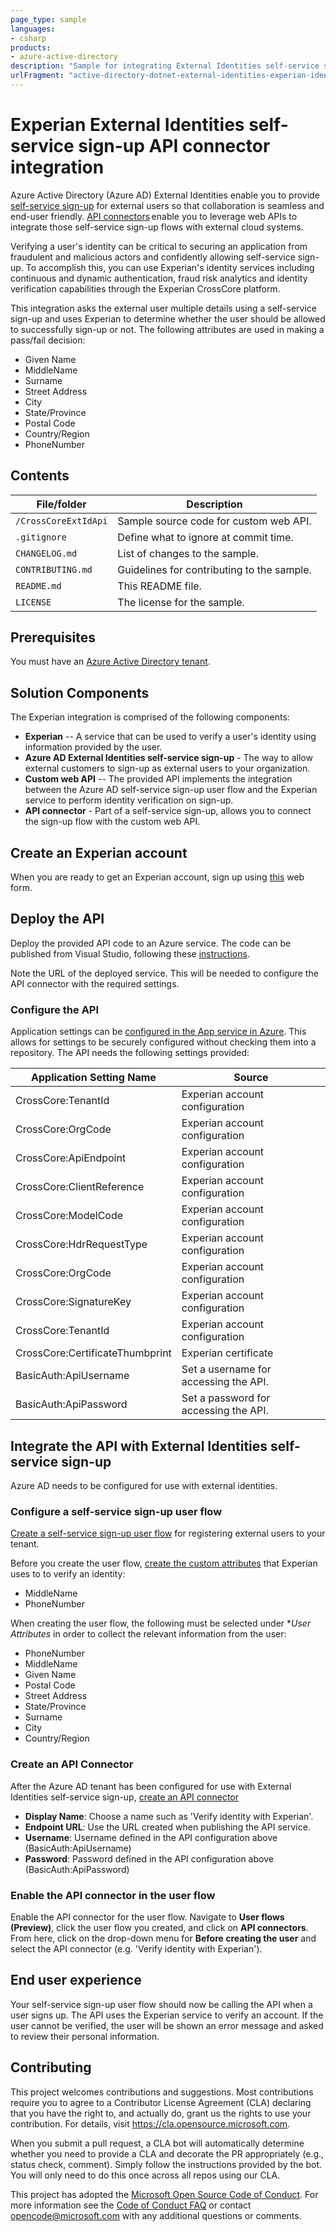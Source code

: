 ```yaml
---
page_type: sample
languages:
- csharp
products:
- azure-active-directory
description: "Sample for integrating External Identities self-service sign-up with experian identity verification using API connectors"
urlFragment: "active-directory-dotnet-external-identities-experian-identity-verification"
---
```


# Experian External Identities self-service sign-up API connector integration

Azure Active Directory (Azure AD) External Identities enable you to provide [self-service sign-up](https://docs.microsoft.com/azure/active-directory/b2b/self-service-sign-up-overview) for external users so that collaboration is seamless and end-user friendly. [API connectors](https://docs.microsoft.com/azure/active-directory/b2b/api-connectors-overview) enable you to leverage web APIs to integrate those self-service sign-up flows with external cloud systems.

Verifying a user's identity can be critical to securing an application from fraudulent and malicious actors and confidently allowing self-service sign-up. To accomplish this, you can use Experian's identity services including continuous and dynamic authentication, fraud risk analytics and identity verification capabilities  through the Experian CrossCore platform.

This integration asks the external user multiple details using a self-service sign-up and uses Experian to determine whether the user should be allowed to successfully sign-up or not. The following attributes are used in making a pass/fail decision:

- Given Name
- MiddleName
- Surname
- Street Address
- City
- State/Province
- Postal Code
- Country/Region
- PhoneNumber

## Contents

| File/folder       | Description                                |
|-------------------|--------------------------------------------|
| `/CrossCoreExtIdApi`             | Sample source code for custom web API.                        |
| `.gitignore`      | Define what to ignore at commit time.      |
| `CHANGELOG.md`    | List of changes to the sample.             |
| `CONTRIBUTING.md` | Guidelines for contributing to the sample. |
| `README.md`       | This README file.                          |
| `LICENSE`         | The license for the sample.                |

## Prerequisites

You must have an [Azure Active Directory tenant](https://docs.microsoft.com/azure/active-directory/develop/quickstart-create-new-tenant).

## Solution Components

The Experian integration is comprised of the following components:

- **Experian** -- A service that can be used to verify a user's identity using information provided by the user.
- **Azure AD External Identities self-service sign-up** - The way to allow external customers to sign-up as external users to your organization.
- **Custom web API** -- The provided API implements the integration
    between the Azure AD self-service sign-up user flow and the Experian service to perform identity verification on sign-up.
- **API connector** - Part of a self-service sign-up, allows you to connect the sign-up flow with the custom web API.

## Create an Experian account

When you are ready to get an Experian account, sign up using [this](https://www.experian.com/decision-analytics/account-opening-fraud/microsoft-integration) web form.

## Deploy the API

Deploy the provided API code to an Azure service. The code can be
published from Visual Studio, following these
[instructions](https://docs.microsoft.com/visualstudio/deployment/quickstart-deploy-to-azure?view=vs-2019).

Note the URL of the deployed service. This will be needed to configure the API connector with the required settings.

### Configure the API

Application settings can be [configured in the App service in
Azure](https://docs.microsoft.com/azure/app-service/configure-common#configure-app-settings).
This allows for settings to be securely configured without checking them
into a repository. The API needs the following settings provided:

  Application Setting Name         | Source                          |
  ---------------------------------| --------------------------------|
  CrossCore:TenantId               | Experian account configuration  |
  CrossCore:OrgCode                | Experian account configuration  |
  CrossCore:ApiEndpoint            | Experian account configuration  |
  CrossCore:ClientReference        | Experian account configuration  |
  CrossCore:ModelCode              | Experian account configuration  |
  CrossCore:HdrRequestType         | Experian account configuration  |
  CrossCore:OrgCode                | Experian account configuration  |
  CrossCore:SignatureKey           | Experian account configuration  |
  CrossCore:TenantId               | Experian account configuration  |
  CrossCore:CertificateThumbprint  | Experian certificate            |
  BasicAuth:ApiUsername            | Set a username for accessing the API.  |
  BasicAuth:ApiPassword            | Set a password for accessing the API.   |

## Integrate the API with External Identities self-service sign-up
Azure AD needs to be configured for use with external identities. 

### Configure a self-service sign-up user flow
[Create a self-service sign-up user flow](https://docs.microsoft.com/azure/active-directory/b2b/self-service-sign-up-user-flow) for registering external users to your tenant.

Before you create the user flow, [create the custom attributes](https://docs.microsoft.com/azure/active-directory/b2b/user-flow-add-custom-attributes) that Experian uses to to verify an identity:
- MiddleName
- PhoneNumber

When creating the user flow, the following must be selected under **User Attributes* in order to collect the relevant information from the user:

- PhoneNumber
- MiddleName
- Given Name
- Postal Code
- Street Address
- State/Province
- Surname
- City
- Country/Region

<!-- <img src="media/user_attributes.png" alt="API connector configuration"
    title="API connector configuration" width="700" /> -->

### Create an API Connector

After the Azure AD tenant has been configured for use with External
Identities self-service sign-up, [create an API connector](https://docs.microsoft.com/azure/active-directory/b2b/self-service-sign-up-add-api-connector#create-an-api-connector)

- **Display Name**: Choose a name such as 'Verify identity with Experian'.
- **Endpoint URL**: Use the URL created when publishing the API service.
- **Username**: Username defined in the API configuration above (BasicAuth:ApiUsername)
- **Password**: Password defined in the API configuration above (BasicAuth:ApiPassword)

<!-- The API connector configuration should look like the following:

<img src="media/api-connector-config-Experian.png" alt="API connector configuration"
    title="API connector configuration" width="400" /> -->

### Enable the API connector in the user flow

Enable the API connector for the user flow. Navigate to **User flows (Preview)**, click the user flow you created, and click on **API connectors**. From here, click on the drop-down menu for **Before creating the user** and select the API connector (e.g. 'Verify identity with Experian').

<!-- <img src="media/api-connector-enable-in-user-flow.png" alt="API connector configuration"
    title="API connector configuration" width="700" /> -->

## End user experience

Your self-service sign-up user flow should now be calling the API when a user signs up. The API uses the Experian service to verify an account. If the user cannot be verified, the user will be shown an error message and asked to review their personal information.

<!-- <img src="media/end-user-experience.png" alt="API connector configuration"
    title="API connector configuration" width="700" /> -->

## Contributing

This project welcomes contributions and suggestions.  Most contributions require you to agree to a
Contributor License Agreement (CLA) declaring that you have the right to, and actually do, grant us
the rights to use your contribution. For details, visit https://cla.opensource.microsoft.com.

When you submit a pull request, a CLA bot will automatically determine whether you need to provide
a CLA and decorate the PR appropriately (e.g., status check, comment). Simply follow the instructions
provided by the bot. You will only need to do this once across all repos using our CLA.

This project has adopted the [Microsoft Open Source Code of Conduct](https://opensource.microsoft.com/codeofconduct/).
For more information see the [Code of Conduct FAQ](https://opensource.microsoft.com/codeofconduct/faq/) or
contact [opencode@microsoft.com](mailto:opencode@microsoft.com) with any additional questions or comments.